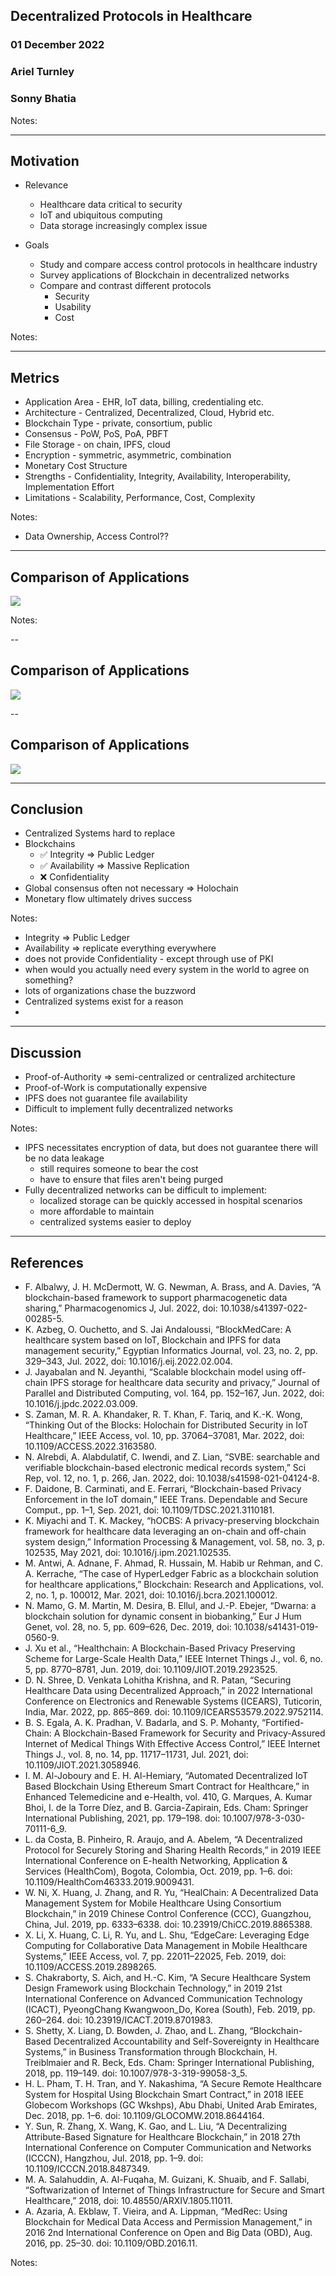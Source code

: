 ## Decentralized Protocols in Healthcare
### 01 December 2022
### Ariel Turnley
### Sonny Bhatia

Notes:

---

## Motivation

- Relevance
    - Healthcare data critical to security
    - IoT and ubiquitous computing 
    - Data storage increasingly complex issue

- Goals
    - Study and compare access control protocols in healthcare industry
    - Survey applications of Blockchain in decentralized networks
    - Compare and contrast different protocols
        - Security
        - Usability
        - Cost


Notes:

---

## Metrics

- Application Area - EHR, IoT data, billing, credentialing etc.
- Architecture - Centralized, Decentralized, Cloud, Hybrid etc.
- Blockchain Type - private, consortium, public
- Consensus - PoW, PoS, PoA, PBFT
- File Storage - on chain, IPFS, cloud
- Encryption - symmetric, asymmetric, combination
- Monetary Cost Structure
- Strengths - Confidentiality, Integrity, Availability, Interoperability, Implementation Effort
- Limitations - Scalability, Performance, Cost, Complexity

Notes:

- Data Ownership, Access Control??


---

## Comparison of Applications

![](./table1.png)

Notes:

--

## Comparison of Applications

![](./table2.png)

--

## Comparison of Applications

![](./table3.png)

---

## Conclusion

- Centralized Systems hard to replace
- Blockchains
    - ✅ Integrity => Public Ledger
    - ✅ Availability => Massive Replication
    - ❌ Confidentiality
- Global consensus often not necessary => Holochain
- Monetary flow ultimately drives success

Notes:

- Integrity => Public Ledger
- Availability => replicate everything everywhere
- does not provide Confidentiality - except through use of PKI
- when would you actually need every system in the world to agree on something?
- lots of organizations chase the buzzword
- Centralized systems exist for a reason
- 

---

## Discussion
- Proof-of-Authority => semi-centralized or centralized architecture
- Proof-of-Work is computationally expensive
- IPFS does not guarantee file availability
- Difficult to implement fully decentralized networks

Notes:
- IPFS necessitates encryption of data, but does not guarantee there will be no data leakage
    - still requires someone to bear the cost
    - have to ensure that files aren't being purged
- Fully decentralized networks can be difficult to implement:
    - localized storage can be quickly accessed in hospital scenarios
    - more affordable to maintain 
    - centralized systems easier to deploy
---

## References

- F. Albalwy, J. H. McDermott, W. G. Newman, A. Brass, and A. Davies, “A blockchain-based framework to support pharmacogenetic data sharing,” Pharmacogenomics J, Jul. 2022, doi: 10.1038/s41397-022-00285-5.
- K. Azbeg, O. Ouchetto, and S. Jai Andaloussi, “BlockMedCare: A healthcare system based on IoT, Blockchain and IPFS for data management security,” Egyptian Informatics Journal, vol. 23, no. 2, pp. 329–343, Jul. 2022, doi: 10.1016/j.eij.2022.02.004.
- J. Jayabalan and N. Jeyanthi, “Scalable blockchain model using off-chain IPFS storage for healthcare data security and privacy,” Journal of Parallel and Distributed Computing, vol. 164, pp. 152–167, Jun. 2022, doi: 10.1016/j.jpdc.2022.03.009.
- S. Zaman, M. R. A. Khandaker, R. T. Khan, F. Tariq, and K.-K. Wong, “Thinking Out of the Blocks: Holochain for Distributed Security in IoT Healthcare,” IEEE Access, vol. 10, pp. 37064–37081, Mar. 2022, doi: 10.1109/ACCESS.2022.3163580.
- N. Alrebdi, A. Alabdulatif, C. Iwendi, and Z. Lian, “SVBE: searchable and verifiable blockchain-based electronic medical records system,” Sci Rep, vol. 12, no. 1, p. 266, Jan. 2022, doi: 10.1038/s41598-021-04124-8.
- F. Daidone, B. Carminati, and E. Ferrari, “Blockchain-based Privacy Enforcement in the IoT domain,” IEEE Trans. Dependable and Secure Comput., pp. 1–1, Sep. 2021, doi: 10.1109/TDSC.2021.3110181.
- K. Miyachi and T. K. Mackey, “hOCBS: A privacy-preserving blockchain framework for healthcare data leveraging an on-chain and off-chain system design,” Information Processing & Management, vol. 58, no. 3, p. 102535, May 2021, doi: 10.1016/j.ipm.2021.102535.
- M. Antwi, A. Adnane, F. Ahmad, R. Hussain, M. Habib ur Rehman, and C. A. Kerrache, “The case of HyperLedger Fabric as a blockchain solution for healthcare applications,” Blockchain: Research and Applications, vol. 2, no. 1, p. 100012, Mar. 2021, doi: 10.1016/j.bcra.2021.100012.
- N. Mamo, G. M. Martin, M. Desira, B. Ellul, and J.-P. Ebejer, “Dwarna: a blockchain solution for dynamic consent in biobanking,” Eur J Hum Genet, vol. 28, no. 5, pp. 609–626, Dec. 2019, doi: 10.1038/s41431-019-0560-9.
- J. Xu et al., “Healthchain: A Blockchain-Based Privacy Preserving Scheme for Large-Scale Health Data,” IEEE Internet Things J., vol. 6, no. 5, pp. 8770–8781, Jun. 2019, doi: 10.1109/JIOT.2019.2923525.
- D. N. Shree, D. Venkata Lohitha Krishna, and R. Patan, “Securing Healthcare Data using Decentralized Approach,” in 2022 International Conference on Electronics and Renewable Systems (ICEARS), Tuticorin, India, Mar. 2022, pp. 865–869. doi: 10.1109/ICEARS53579.2022.9752114.
- B. S. Egala, A. K. Pradhan, V. Badarla, and S. P. Mohanty, “Fortified-Chain: A Blockchain-Based Framework for Security and Privacy-Assured Internet of Medical Things With Effective Access Control,” IEEE Internet Things J., vol. 8, no. 14, pp. 11717–11731, Jul. 2021, doi: 10.1109/JIOT.2021.3058946.
- I. M. Al-Joboury and E. H. Al-Hemiary, “Automated Decentralized IoT Based Blockchain Using Ethereum Smart Contract for Healthcare,” in Enhanced Telemedicine and e-Health, vol. 410, G. Marques, A. Kumar Bhoi, I. de la Torre Díez, and B. Garcia-Zapirain, Eds. Cham: Springer International Publishing, 2021, pp. 179–198. doi: 10.1007/978-3-030-70111-6_9.
- L. da Costa, B. Pinheiro, R. Araujo, and A. Abelem, “A Decentralized Protocol for Securely Storing and Sharing Health Records,” in 2019 IEEE International Conference on E-health Networking, Application & Services (HealthCom), Bogota, Colombia, Oct. 2019, pp. 1–6. doi: 10.1109/HealthCom46333.2019.9009431.
- W. Ni, X. Huang, J. Zhang, and R. Yu, “HealChain: A Decentralized Data Management System for Mobile Healthcare Using Consortium Blockchain,” in 2019 Chinese Control Conference (CCC), Guangzhou, China, Jul. 2019, pp. 6333–6338. doi: 10.23919/ChiCC.2019.8865388.
- X. Li, X. Huang, C. Li, R. Yu, and L. Shu, “EdgeCare: Leveraging Edge Computing for Collaborative Data Management in Mobile Healthcare Systems,” IEEE Access, vol. 7, pp. 22011–22025, Feb. 2019, doi: 10.1109/ACCESS.2019.2898265.
- S. Chakraborty, S. Aich, and H.-C. Kim, “A Secure Healthcare System Design Framework using Blockchain Technology,” in 2019 21st International Conference on Advanced Communication Technology (ICACT), PyeongChang Kwangwoon_Do, Korea (South), Feb. 2019, pp. 260–264. doi: 10.23919/ICACT.2019.8701983.
- S. Shetty, X. Liang, D. Bowden, J. Zhao, and L. Zhang, “Blockchain-Based Decentralized Accountability and Self-Sovereignty in Healthcare Systems,” in Business Transformation through Blockchain, H. Treiblmaier and R. Beck, Eds. Cham: Springer International Publishing, 2018, pp. 119–149. doi: 10.1007/978-3-319-99058-3_5.
- H. L. Pham, T. H. Tran, and Y. Nakashima, “A Secure Remote Healthcare System for Hospital Using Blockchain Smart Contract,” in 2018 IEEE Globecom Workshops (GC Wkshps), Abu Dhabi, United Arab Emirates, Dec. 2018, pp. 1–6. doi: 10.1109/GLOCOMW.2018.8644164.
- Y. Sun, R. Zhang, X. Wang, K. Gao, and L. Liu, “A Decentralizing Attribute-Based Signature for Healthcare Blockchain,” in 2018 27th International Conference on Computer Communication and Networks (ICCCN), Hangzhou, Jul. 2018, pp. 1–9. doi: 10.1109/ICCCN.2018.8487349.
- M. A. Salahuddin, A. Al-Fuqaha, M. Guizani, K. Shuaib, and F. Sallabi, “Softwarization of Internet of Things Infrastructure for Secure and Smart Healthcare,” 2018, doi: 10.48550/ARXIV.1805.11011.
- A. Azaria, A. Ekblaw, T. Vieira, and A. Lippman, “MedRec: Using Blockchain for Medical Data Access and Permission Management,” in 2016 2nd International Conference on Open and Big Data (OBD), Aug. 2016, pp. 25–30. doi: 10.1109/OBD.2016.11.


Notes:



